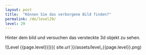 ```yaml
---
layout: post
title:  "Können Sie das verborgene Bild finden?"
permalink: /de/level29/
level: 29
---
```

Hinter dem bild und versuchen das versteckte 3d objekt zu sehen.

![Level {{page.level}}]({{ site.url }}/assets/level_{{page.level}}.png)